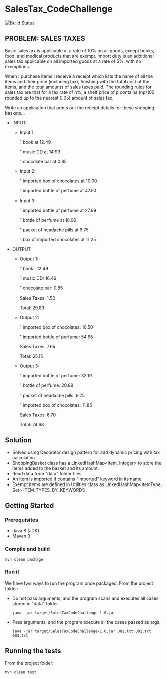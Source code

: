 # SalesTax_CodeChallenge
[![Build Status](https://travis-ci.org/alvaromerino/SalesTax_CodeChallenge.svg?branch=master)](https://travis-ci.org/alvaromerino/SalesTax_CodeChallenge)


## PROBLEM: SALES TAXES

Basic sales tax is applicable at a rate of 10% on all goods, except books, food, and medical products that are exempt. Import duty is an additional sales tax applicable on all imported goods at a rate of 5%, with no exemptions.

When I purchase items I receive a receipt which lists the name of all the items and their price (including tax), finishing with the total cost of the items, and the total amounts of sales taxes paid. The rounding rules for sales tax are that for a tax rate of n%, a shelf price of p contains (np/100 rounded up to the nearest 0.05) amount of sales tax.

Write an application that prints out the receipt details for these shopping baskets...


- INPUT:  
  - Input 1:  

    1 book at 12.49

    1 music CD at 14.99

    1 chocolate bar at 0.85  

  - Input 2:  

    1 imported box of chocolates at 10.00

    1 imported bottle of perfume at 47.50  

  - Input 3:  

    1 imported bottle of perfume at 27.99

    1 bottle of perfume at 18.99

    1 packet of headache pills at 9.75

    1 box of imported chocolates at 11.25  


- OUTPUT  

  - Output 1:  

    1 book : 12.49
    
    1 music CD: 16.49
    
    1 chocolate bar: 0.85
    
    Sales Taxes: 1.50
    
    Total: 29.83  

  - Output 2:  

    1 imported box of chocolates: 10.50

    1 imported bottle of perfume: 54.65
    
    Sales Taxes: 7.65

    Total: 65.15  

  - Output 3:  

    1 imported bottle of perfume: 32.19

    1 bottle of perfume: 20.89

    1 packet of headache pills: 9.75

    1 imported box of chocolates: 11.85

    Sales Taxes: 6.70

    Total: 74.68  

## Solution

- Solved using Decorator design pattern for add dynamic pricing with tax calculation
- ShoppingBasket class has a LinkedHashMap<Item, Integer> to store the items added to the basket and its amount.
- Read data from "data" folder files.
- An item is imported if contains "imported" keyword in its name.
- Exempt items are defined in Utilities class as LinkedHashMap<ItemType, Set<String>> ITEM_TYPES_BY_KEYWORDS



## Getting Started

### Prerequisites

- Java 8 (JDK)
- Maven 3


### Compile and build
```
mvn clean package
```

### Run it

We have two ways to run the program once packaged. From the project folder:

- Do not pass arguments, and the program scans and executes all cases stored in "data" folder
    ```
    java -jar target/SalesTaxCodeChallenge-1.0.jar
    ```

- Pass arguments, and the program execute all the cases passed as args.
    ```
    java -jar target/SalesTaxCodeChallenge-1.0.jar 001.txt 002.txt 003.txt
    ```

## Running the tests

From the project folder:
```
mvn clean test
```
